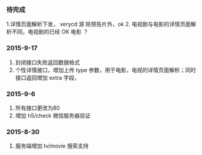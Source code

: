 
### 待完成
1.详情页面解析下发， verycd 源   除预告片外，ok
2. 电视剧与电影的详情页面解析不同，电视剧的已经 OK  电影 ？

### 2015-9-17
1. 封闭接口失败返回数据格式
1. 个性详情接口，增加上传 type 参数，用于电影，电视的详情页面解析；同时接口返回增加 extra 字段，

### 2015-9-6
1. 所有接口更改为80
2. 增加 h5/check 微信服务器验证

### 2015-8-30
1. 服务端增加 tv/movie 搜索支持